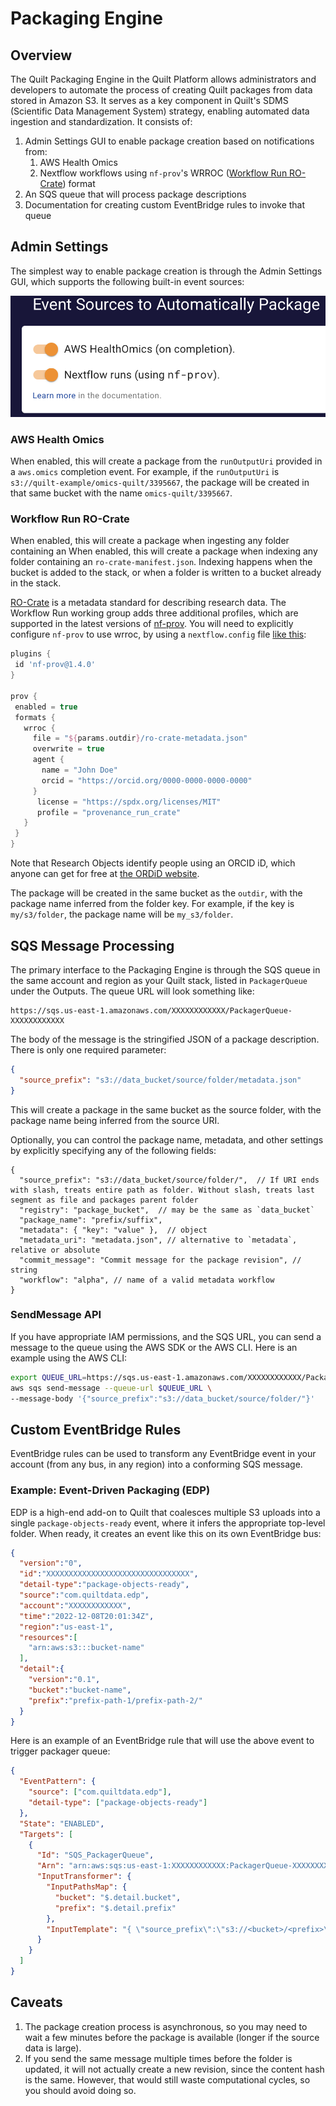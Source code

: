 # Packaging Engine

## Overview

The Quilt Packaging Engine in the Quilt Platform allows administrators and
developers to automate the process of creating Quilt packages from data stored
in Amazon S3. It serves as a key component in Quilt's SDMS (Scientific Data
Management System) strategy, enabling automated data ingestion and
standardization. It consists of:

1. Admin Settings GUI to enable package creation based on notifications from:
   1. AWS Health Omics
   2. Nextflow workflows using  `nf-prov`'s WRROC ([Workflow Run
      RO-Crate](https://www.researchobject.org/workflow-run-crate/)) format
2. An SQS queue that will process package descriptions
3. Documentation for creating custom EventBridge rules to invoke that queue

## Admin Settings

The simplest way to enable package creation is through the Admin Settings GUI,
which supports the following built-in event sources:

![Admin Settings](../imgs/package-admin-gui.png)

### AWS Health Omics

When enabled, this will create a package from the `runOutputUri` provided in a
`aws.omics` completion event. For example, if the `runOutputUri` is
`s3://quilt-example/omics-quilt/3395667`, the package will be created in that
same bucket with the name `omics-quilt/3395667`.

### Workflow Run RO-Crate

When enabled, this will create a package when ingesting any folder containing an
When enabled, this will create a package when indexing any folder containing an
`ro-crate-manifest.json`.  Indexing happens when the bucket is added to the stack,
or when a folder is written to a bucket already in the stack.

[RO-Crate](https://www.researchobject.org/ro-crate/) is a metadata standard for
describing research data.  The Workflow Run working group adds three additional
profiles, which are supported in the latest versions of
[nf-prov](https://github.com/nextflow-io/nf-prov). You will need to explicitly
configure `nf-prov` to use wrroc, by using a `nextflow.config` file [like
this](https://github.com/famosab/wrrocmetatest):

```groovy
plugins {
 id 'nf-prov@1.4.0'
}

prov {
 enabled = true
 formats {
   wrroc {
     file = "${params.outdir}/ro-crate-metadata.json"
     overwrite = true
     agent {
       name = "John Doe"
       orcid = "https://orcid.org/0000-0000-0000-0000"
     }
      license = "https://spdx.org/licenses/MIT"
      profile = "provenance_run_crate"
   }
 }
}
```

Note that Research Objects identify people using an ORCID iD, which anyone can
get for free at [the ORDiD website](https://orcid.org/).

The package will be created in the same bucket as the `outdir`, with the package
name inferred from the folder key. For example, if the key is `my/s3/folder`,
the package name will be `my_s3/folder`.

## SQS Message Processing

The primary interface to the Packaging Engine is through the
SQS queue in the same account and region as your Quilt stack,
listed in `PackagerQueue` under the Outputs. The queue URL will look something like:

```text
https://sqs.us-east-1.amazonaws.com/XXXXXXXXXXXX/PackagerQueue-XXXXXXXXXXXX
```

The body of the message is the stringified JSON of a package description.
There is only one required parameter:

```json
{
  "source_prefix": "s3://data_bucket/source/folder/metadata.json"
}
```

This will create a package in the same bucket as the source folder, with the
package name being inferred from the source URI.

Optionally, you can control the package name, metadata, and other settings by
explicitly specifying any of the following fields:

```jsonc
{
  "source_prefix": "s3://data_bucket/source/folder/",  // If URI ends with slash, treats entire path as folder. Without slash, treats last segment as file and packages parent folder
  "registry": "package_bucket",  // may be the same as `data_bucket`
  "package_name": "prefix/suffix",
  "metadata": { "key": "value" },  // object
  "metadata_uri": "metadata.json", // alternative to `metadata`, relative or absolute
  "commit_message": "Commit message for the package revision", // string
  "workflow": "alpha", // name of a valid metadata workflow
}
```

### SendMessage API

If you have appropriate IAM permissions, and the SQS URL, you can send a message
to the queue using the AWS SDK or the AWS CLI. Here is an example using the AWS
CLI:

<!--pytest.mark.skip-->
```bash
export QUEUE_URL=https://sqs.us-east-1.amazonaws.com/XXXXXXXXXXXX/PackagerQueue-XXXXXXXXXXXX
aws sqs send-message --queue-url $QUEUE_URL \
--message-body '{"source_prefix":"s3://data_bucket/source/folder/"}'
```

## Custom EventBridge Rules

EventBridge rules can be used to transform any EventBridge event in your account (from any bus, in any region) into a
conforming SQS message.

### Example: Event-Driven Packaging (EDP)

EDP is a high-end add-on to Quilt that coalesces multiple S3 uploads into a
single `package-objects-ready` event, where it infers the appropriate top-level
folder. When ready, it creates an event like this on its own EventBridge bus:

```json
{
  "version":"0",
  "id":"XXXXXXXXXXXXXXXXXXXXXXXXXXXXXXXX",
  "detail-type":"package-objects-ready",
  "source":"com.quiltdata.edp",
  "account":"XXXXXXXXXXXX",
  "time":"2022-12-08T20:01:34Z",
  "region":"us-east-1",
  "resources":[
    "arn:aws:s3:::bucket-name"
  ],
  "detail":{
    "version":"0.1",
    "bucket":"bucket-name",
    "prefix":"prefix-path-1/prefix-path-2/"
  }
}
```

Here is an example of an EventBridge rule that will use the above event
to trigger packager queue:

```json
{
  "EventPattern": {
    "source": ["com.quiltdata.edp"],
    "detail-type": ["package-objects-ready"]
  },
  "State": "ENABLED",
  "Targets": [
    {
      "Id": "SQS_PackagerQueue",
      "Arn": "arn:aws:sqs:us-east-1:XXXXXXXXXXXX:PackagerQueue-XXXXXXXXXXXX",
      "InputTransformer": {
        "InputPathsMap": {
          "bucket": "$.detail.bucket",
          "prefix": "$.detail.prefix"
        },
        "InputTemplate": "{ \"source_prefix\":\"s3://<bucket>/<prefix>\" }"
      }
    }
  ]
}
```

## Caveats

1. The package creation process is asynchronous, so you may need to wait a few
   minutes before the package is available (longer if the source data is large).
2. If you send the same message multiple times before the folder is updated, it
   will not actually create a new revision, since the content hash is the same.
   However, that would still waste computational cycles, so you should avoid
   doing so.
